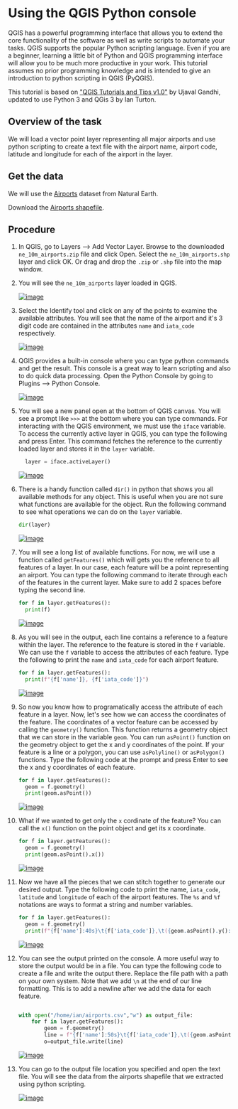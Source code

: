 Using the QGIS Python console
=============================

QGIS has a powerful programming interface that allows you to extend the
core functionality of the software as well as write scripts to automate
your tasks. QGIS supports the popular Python scripting language. Even if
you are a beginner, learning a little bit of Python and QGIS programming
interface will allow you to be much more productive in your work. This
tutorial assumes no prior programming knowledge and is intended to give
an introduction to python scripting in QGIS (PyQGIS). 


This tutorial is based on ["QGIS Tutorials and Tips v1.0"](https://www.qgistutorials.com/en/) by Ujaval Gandhi, updated to use
Python 3 and QGis 3 by Ian Turton.

Overview of the task
--------------------

We will load a vector point layer representing all major airports and
use python scripting to create a text file with the airport name,
airport code, latitude and longitude for each of the airport in the
layer.

Get the data
------------

We will use the
[Airports](http://www.naturalearthdata.com/downloads/10m-cultural-vectors/airports/)
dataset from Natural Earth.

Download the [Airports
shapefile](http://www.naturalearthdata.com/http//www.naturalearthdata.com/download/10m/cultural/ne_10m_airports.zip).


Procedure
---------

1.  In QGIS, go to Layers --&gt; Add Vector Layer. Browse to the
    downloaded `ne_10m_airports.zip` file and click Open. Select the
    `ne_10m_airports.shp` layer and click OK. Or drag and drop the
    `.zip` or `.shp` file into the map window.
1.  You will see the `ne_10m_airports` layer loaded in QGIS.

    [![image](images/start/2.png)](images/start/2.png)

1.  Select the Identify tool and click on any of the points to examine
    the available attributes. You will see that the name of the airport
    and it's 3 digit code are contained in the attributes `name` and
    `iata_code` respectively.

    [![image](/images/start/3.png)](/images/start/3.png)

4.  QGIS provides a built-in console where you can type python commands
    and get the result. This console is a great way to learn scripting
    and also to do quick data processing. Open the Python Console by
    going to Plugins --&gt; Python Console.

    [![image](/images/start/4.png)](/images/start/4.png)

5.  You will see a new panel open at the bottom of QGIS canvas. You will
    see a prompt like `>>>` at the bottom where you can type commands.
    For interacting with the QGIS environment, we must use the `iface`
    variable. To access the currently active layer in QGIS, you can type
    the following and press Enter. This command fetches the reference to
    the currently loaded layer and stores it in the `layer` variable.

    ```python
      layer = iface.activeLayer()
    ```
    [![image](/images/start/5.png)](/images/start/5.png)

1.  There is a handy function called `dir()` in python that shows you
    all available methods for any object. This is useful when you are
    not sure what functions are available for the object. Run the
    following command to see what operations we can do on the `layer`
    variable.

    ```python
    dir(layer)
    ```

    [![image](/images/start/6.png)](/images/start/6.png)

7.  You will see a long list of available functions. For now, we will
    use a function called `getFeatures()` which will gets you the
    reference to all features of a layer. In our case, each feature will
    be a point representing an airport. You can type the following
    command to iterate through each of the features in the current
    layer. Make sure to add 2 spaces before typing the second line.

    ```python
    for f in layer.getFeatures():
      print(f)
    ```

    [![image](/images/start/7.png)](/images/start/7.png)

8.  As you will see in the output, each line contains a reference to a
    feature within the layer. The reference to the feature is stored in
    the `f` variable. We can use the `f` variable to access the
    attributes of each feature. Type the following to print the `name`
    and `iata_code` for each airport feature.

    ```python
    for f in layer.getFeatures():
      print(f"{f['name']}, {f['iata_code']}")
    ```

    [![image](/images/start/8.png)](/images/start/8.png)

9.  So now you know how to programatically access the attribute of each
    feature in a layer. Now, let's see how we can access the coordinates
    of the feature. The coordinates of a vector feature can be accessed
    by calling the `geometry()` function. This function returns a
    geometry object that we can store in the variable `geom`. You can
    run `asPoint()` function on the geometry object to get the x and y
    coordinates of the point. If your feature is a line or a polygon,
    you can use `asPolyline()` or `asPolygon()` functions. Type the
    following code at the prompt and press Enter to see the x and y
    coordinates of each feature.

    ```python
    for f in layer.getFeatures():
      geom = f.geometry()
      print(geom.asPoint())
    ```

    [![image](/images/start/9.png)](/images/start/9.png)

10. What if we wanted to get only the `x` cordinate of the feature? You
    can call the `x()` function on the point object and get its x
    coordinate.

    ```python
    for f in layer.getFeatures():
      geom = f.geometry()
      print(geom.asPoint().x())
    ```

    [![image](/images/start/10.png)](/images/start/10.png)

11. Now we have all the pieces that we can stitch together to generate
    our desired output. Type the following code to print the name,
    `iata_code`, `latitude` and `longitude` of each of the airport features.
    The `%s` and `%f` notations are ways to format a string and number
    variables.

    ```python
    for f in layer.getFeatures():
      geom = f.geometry()
      print(f"{f['name']:40s}\t{f['iata_code']},\t({geom.asPoint().y():.2f},{geom.asPoint().x():.2f})")

    ```

    [![image](/images/start/11.png)](/images/start/11.png)

12. You can see the output printed on the console. A more useful way to
    store the output would be in a file. You can type the following code
    to create a file and write the output there. Replace the file path
    with a path on your own system. Note that we add `\n` at the end of
    our line formatting. This is to add a newline after we add the data
    for each feature. 

    ```python

    with open("/home/ian/airports.csv","w") as output_file:
        for f in layer.getFeatures():
            geom = f.geometry()
            line = f"{f['name']:50s}\t{f['iata_code']},\t({geom.asPoint().y():.2f},{geom.asPoint().x():.2f})\n"
            o=output_file.write(line)

    ```

    [![image](/images/start/12.png)](/images/start/12.png)

13. You can go to the output file location you specified and open the
    text file. You will see the data from the airports shapefile that we
    extracted using python scripting.

    [![image](/images/start/13.png)](/images/start/13.png)

